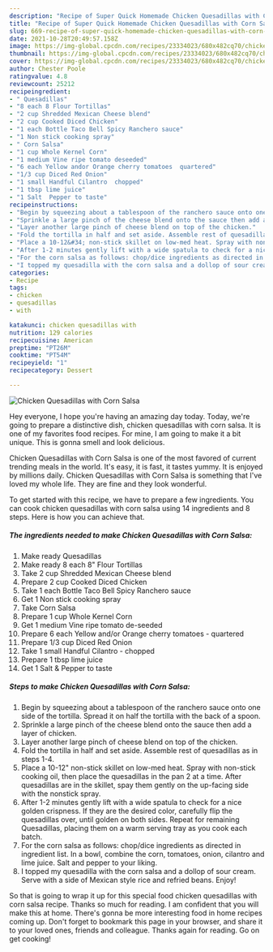 ```yaml
---
description: "Recipe of Super Quick Homemade Chicken Quesadillas with Corn Salsa"
title: "Recipe of Super Quick Homemade Chicken Quesadillas with Corn Salsa"
slug: 669-recipe-of-super-quick-homemade-chicken-quesadillas-with-corn-salsa
date: 2021-10-28T20:49:57.158Z
image: https://img-global.cpcdn.com/recipes/23334023/680x482cq70/chicken-quesadillas-with-corn-salsa-recipe-main-photo.jpg
thumbnail: https://img-global.cpcdn.com/recipes/23334023/680x482cq70/chicken-quesadillas-with-corn-salsa-recipe-main-photo.jpg
cover: https://img-global.cpcdn.com/recipes/23334023/680x482cq70/chicken-quesadillas-with-corn-salsa-recipe-main-photo.jpg
author: Chester Poole
ratingvalue: 4.8
reviewcount: 25212
recipeingredient:
- " Quesadillas"
- "8 each 8 Flour Tortillas"
- "2 cup Shredded Mexican Cheese blend"
- "2 cup Cooked Diced Chicken"
- "1 each Bottle Taco Bell Spicy Ranchero sauce"
- "1 Non stick cooking spray"
- " Corn Salsa"
- "1 cup Whole Kernel Corn"
- "1 medium Vine ripe tomato deseeded"
- "6 each Yellow andor Orange cherry tomatoes  quartered"
- "1/3 cup Diced Red Onion"
- "1 small Handful Cilantro  chopped"
- "1 tbsp lime juice"
- "1 Salt  Pepper to taste"
recipeinstructions:
- "Begin by squeezing about a tablespoon of the ranchero sauce onto one side of the tortilla. Spread it on half the tortilla with the back of a spoon."
- "Sprinkle a large pinch of the cheese blend onto the sauce then add a layer of chicken."
- "Layer another large pinch of cheese blend on top of the chicken."
- "Fold the tortilla in half and set aside. Assemble rest of quesadillas as in steps 1-4."
- "Place a 10-12&#34; non-stick skillet on low-med heat. Spray with non-stick cooking oil, then place the quesadillas in the pan 2 at a time. After quesadillas are in the skillet, spay them gently on the up-facing side with the nonstick spray."
- "After 1-2 minutes gently lift with a wide spatula to check for a nice golden crispness. If they are the desired color, carefully flip the quesadillas over, until golden on both sides. Repeat for remaining Quesadillas, placing them on a warm serving tray as you cook each batch."
- "For the corn salsa as follows: chop/dice ingredients as directed in ingredient list. In a bowl, combine the corn, tomatoes, onion, cilantro and lime juice. Salt and pepper to your liking."
- "I topped my quesadilla with the corn salsa and a dollop of sour cream. Serve with a side of Mexican style rice and refried beans. Enjoy!"
categories:
- Recipe
tags:
- chicken
- quesadillas
- with

katakunci: chicken quesadillas with 
nutrition: 129 calories
recipecuisine: American
preptime: "PT26M"
cooktime: "PT54M"
recipeyield: "1"
recipecategory: Dessert

---
```



![Chicken Quesadillas with Corn Salsa](https://img-global.cpcdn.com/recipes/23334023/680x482cq70/chicken-quesadillas-with-corn-salsa-recipe-main-photo.jpg)

Hey everyone, I hope you're having an amazing day today. Today, we're going to prepare a distinctive dish, chicken quesadillas with corn salsa. It is one of my favorites food recipes. For mine, I am going to make it a bit unique. This is gonna smell and look delicious.



Chicken Quesadillas with Corn Salsa is one of the most favored of current trending meals in the world. It's easy, it is fast, it tastes yummy. It is enjoyed by millions daily. Chicken Quesadillas with Corn Salsa is something that I've loved my whole life. They are fine and they look wonderful.


To get started with this recipe, we have to prepare a few ingredients. You can cook chicken quesadillas with corn salsa using 14 ingredients and 8 steps. Here is how you can achieve that.

<!--inarticleads1-->

##### The ingredients needed to make Chicken Quesadillas with Corn Salsa:

1. Make ready  Quesadillas
1. Make ready 8 each 8&#34; Flour Tortillas
1. Take 2 cup Shredded Mexican Cheese blend
1. Prepare 2 cup Cooked Diced Chicken
1. Take 1 each Bottle Taco Bell Spicy Ranchero sauce
1. Get 1 Non stick cooking spray
1. Take  Corn Salsa
1. Prepare 1 cup Whole Kernel Corn
1. Get 1 medium Vine ripe tomato de-seeded
1. Prepare 6 each Yellow and/or Orange cherry tomatoes - quartered
1. Prepare 1/3 cup Diced Red Onion
1. Take 1 small Handful Cilantro - chopped
1. Prepare 1 tbsp lime juice
1. Get 1 Salt &amp; Pepper to taste




<!--inarticleads2-->

##### Steps to make Chicken Quesadillas with Corn Salsa:

1. Begin by squeezing about a tablespoon of the ranchero sauce onto one side of the tortilla. Spread it on half the tortilla with the back of a spoon.
1. Sprinkle a large pinch of the cheese blend onto the sauce then add a layer of chicken.
1. Layer another large pinch of cheese blend on top of the chicken.
1. Fold the tortilla in half and set aside. Assemble rest of quesadillas as in steps 1-4.
1. Place a 10-12&#34; non-stick skillet on low-med heat. Spray with non-stick cooking oil, then place the quesadillas in the pan 2 at a time. After quesadillas are in the skillet, spay them gently on the up-facing side with the nonstick spray.
1. After 1-2 minutes gently lift with a wide spatula to check for a nice golden crispness. If they are the desired color, carefully flip the quesadillas over, until golden on both sides. Repeat for remaining Quesadillas, placing them on a warm serving tray as you cook each batch.
1. For the corn salsa as follows: chop/dice ingredients as directed in ingredient list. In a bowl, combine the corn, tomatoes, onion, cilantro and lime juice. Salt and pepper to your liking.
1. I topped my quesadilla with the corn salsa and a dollop of sour cream. Serve with a side of Mexican style rice and refried beans. Enjoy!




So that is going to wrap it up for this special food chicken quesadillas with corn salsa recipe. Thanks so much for reading. I am confident that you will make this at home. There's gonna be more interesting food in home recipes coming up. Don't forget to bookmark this page in your browser, and share it to your loved ones, friends and colleague. Thanks again for reading. Go on get cooking!
